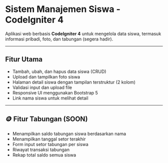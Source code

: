 # Sistem Manajemen Siswa - CodeIgniter 4

Aplikasi web berbasis **CodeIgniter 4** untuk mengelola data siswa, termasuk informasi pribadi, foto, dan tabungan (segera hadir).

---

## Fitur Utama

- Tambah, ubah, dan hapus data siswa (CRUD)
- Upload dan tampilkan foto siswa
- Halaman detail siswa dengan tampilan terstruktur (2 kolom)
- Validasi input dan upload file
- Responsive UI menggunakan Bootstrap 5
- Link nama siswa untuk melihat detail

---

## 🪙 Fitur Tabungan (SOON)

- Menampilkan saldo tabungan siswa berdasarkan nama
- Menampilkan tanggal setor terakhir
- Form input setor tabungan per siswa
- Riwayat transaksi tabungan
- Rekap total saldo semua siswa
